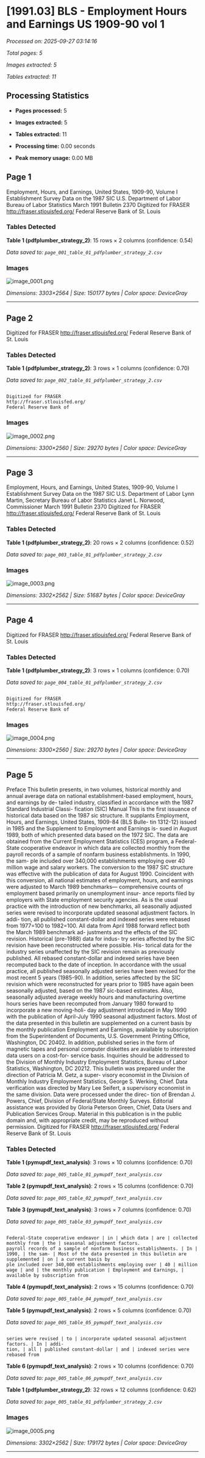 # [1991.03] BLS - Employment Hours and Earnings US 1909-90 vol 1

*Processed on: 2025-09-27 03:14:16*

*Total pages: 5*

*Images extracted: 5*

*Tables extracted: 11*


## Processing Statistics

- **Pages processed:** 5

- **Images extracted:** 5

- **Tables extracted:** 11

- **Processing time:** 0.00 seconds

- **Peak memory usage:** 0.00 MB


## Page 1

Employment, Hours, and Earnings,
United States, 1909-90,
Volume I
Establishment Survey Data on the 1987 SIC
U.S. Department of Labor
Bureau of Labor Statistics
March 1991
Bulletin 2370
Digitized for FRASER 
http://fraser.stlouisfed.org/ 
Federal Reserve Bank of St. Louis



### Tables Detected

**Table 1 (pdfplumber_strategy_2)**: 15 rows × 2 columns (confidence: 0.54)

*Data saved to: `page_001_table_01_pdfplumber_strategy_2.csv`*



### Images

![image_0001.png](images/image_0001.png)

*Dimensions: 3303×2564 | Size: 150177 bytes | Color space: DeviceGray*



---


## Page 2

Digitized for FRASER 
http://fraser.stlouisfed.org/ 
Federal Reserve Bank of St. Louis



### Tables Detected

**Table 1 (pdfplumber_strategy_2)**: 3 rows × 1 columns (confidence: 0.70)

*Data saved to: `page_002_table_01_pdfplumber_strategy_2.csv`*

```

Digitized for FRASER
http://fraser.stlouisfed.org/
Federal Reserve Bank of

```



### Images

![image_0002.png](images/image_0002.png)

*Dimensions: 3300×2560 | Size: 29270 bytes | Color space: DeviceGray*



---


## Page 3

Employment, Hours, and Earnings,
United States, 1909-90,
Volume I
Establishment Survey Data on the 1987 SIC
U.S. Department of Labor
Lynn Martin, Secretary
Bureau of Labor Statistics
Janet L. Norwood, Commissioner
March 1991
Bulletin 2370
Digitized for FRASER 
http://fraser.stlouisfed.org/ 
Federal Reserve Bank of St. Louis



### Tables Detected

**Table 1 (pdfplumber_strategy_2)**: 20 rows × 2 columns (confidence: 0.52)

*Data saved to: `page_003_table_01_pdfplumber_strategy_2.csv`*



### Images

![image_0003.png](images/image_0003.png)

*Dimensions: 3302×2562 | Size: 51687 bytes | Color space: DeviceGray*



---


## Page 4

Digitized for FRASER 
http://fraser.stlouisfed.org/ 
Federal Reserve Bank of St. Louis



### Tables Detected

**Table 1 (pdfplumber_strategy_2)**: 3 rows × 1 columns (confidence: 0.70)

*Data saved to: `page_004_table_01_pdfplumber_strategy_2.csv`*

```

Digitized for FRASER
http://fraser.stlouisfed.org/
Federal Reserve Bank of

```



### Images

![image_0004.png](images/image_0004.png)

*Dimensions: 3300×2560 | Size: 29270 bytes | Color space: DeviceGray*



---


## Page 5

Preface
This bulletin presents, in two volumes, historical monthly and annual average
data on national establishment-based employment, hours, and earnings by de-
tailed industry, classified in accordance with the 1987 Standard Industrial Classi-
fication (SIC) Manual
This is the first issuance of historical data based on the 1987 sic structure. It
supplants Employment, Hours, and Earnings, United States, 1909-84 (BLS Bulle-
tin 1312-12) issued in 1985 and the Supplement to Employment and Earnings is-
sued in August 1989, both of which presented data based on the 1972 SIC.
The data are obtained from the Current Employment Statistics (CES) program, a
Federal-State cooperative endeavor in which data are collected monthly from the
payroll records of a sample of nonfarm business establishments. In 1990, the sam-
ple included over 340,000 establishments employing over 40 million wage and
salary workers.
The conversion to the 1987 SIC structure was effective with the publication of
data for August 1990. Coincident with this conversion, all national estimates of
employment, hours, and earnings were adjusted to March 1989 benchmarks—
comprehensive counts of employment based primarily on unemployment insur-
ance reports filed by employers with State employment security agencies. As is the
usual practice with the introduction of new benchmarks, all seasonally adjusted
series were revised to incorporate updated seasonal adjustment factors. In addi-
tion, all published constant-dollar and indexed series were rebased from
1977=100 to 1982=100.
All data from April 1988 forward reflect both the March 1989 benchmark ad-
justments and the effects of the SIC revision. Historical (pre-1988) data for indus-
try series affected by the SIC revision have been reconstructed where possible. His-
torical data for the industry series unaffected by the SIC revision remain as
previously published. All rebased constant-dollar and indexed series have been
recomputed back to the date of inception.
In accordance with the usual practice, all published seasonally adjusted series
have been revised for the most recent 5 years (1985-90). In addition, series affected
by the SIC revision which were reconstructed for years prior to 1985 have again
been seasonally adjusted, based on the 1987 sic-based estimates. Also, seasonally
adjusted average weekly hours and manufacturing overtime hours series have
been recomputed from January 1980 forward to incorporate a new moving-holi-
day adjustment introduced in May 1990 with the publication of April-July 1990
seasonal adjustment factors.
Most of the data presented in this bulletin are supplemented on a current basis by
the monthly publication Employment and Earnings, available by subscription from
the Superintendent of Documents, U.S. Government Printing Office, Washington,
DC 20402. In addition, published series in the form of magnetic tapes and personal
computer diskettes are available to interested data users on a cost-for-
service basis. Inquiries should be addressed to the Division of Monthly Industry
Employment Statistics, Bureau of Labor Statistics, Washington, DC 20212.
This bulletin was prepared under the direction of Patricia M. Getz, a super-
visory economist in the Division of Monthly Industry Employment Statistics,
George S. Werking, Chief. Data verification was directed by Mary Lee Seifert, a
supervisory economist in the same division. Data were processed under the direc-
tion of Brendan J. Powers, Chief, Division of Federal/State Monthly Surveys.
Editorial assistance was provided by Gloria Peterson Green, Chief, Data Users
and Publication Services Group.
Material in this publication is in the public domain and, with appropriate credit,
may be reproduced without permission.
Digitized for FRASER 
http://fraser.stlouisfed.org/ 
Federal Reserve Bank of St. Louis



### Tables Detected

**Table 1 (pymupdf_text_analysis)**: 3 rows × 10 columns (confidence: 0.70)

*Data saved to: `page_005_table_01_pymupdf_text_analysis.csv`*

**Table 2 (pymupdf_text_analysis)**: 2 rows × 15 columns (confidence: 0.70)

*Data saved to: `page_005_table_02_pymupdf_text_analysis.csv`*

**Table 3 (pymupdf_text_analysis)**: 3 rows × 7 columns (confidence: 0.70)

*Data saved to: `page_005_table_03_pymupdf_text_analysis.csv`*

```

Federal-State cooperative endeavor | in | which data | are | collected monthly from | the | seasonal adjustment factors.
payroll records of a sample of nonfarm business establishments. | In | 1990, | the sam- | Most of the data presented in this bulletin are supplemented | on | a current basis by
ple included over 340,000 establishments employing over | 40 | million wage | and | the monthly publication | Employment and Earnings, | available by subscription from

```

**Table 4 (pymupdf_text_analysis)**: 2 rows × 15 columns (confidence: 0.70)

*Data saved to: `page_005_table_04_pymupdf_text_analysis.csv`*

**Table 5 (pymupdf_text_analysis)**: 2 rows × 5 columns (confidence: 0.70)

*Data saved to: `page_005_table_05_pymupdf_text_analysis.csv`*

```

series were revised | to | incorporate updated seasonal adjustment factors. | In | addi-
tion, | all | published constant-dollar | and | indexed series were rebased from

```

**Table 6 (pymupdf_text_analysis)**: 2 rows × 10 columns (confidence: 0.70)

*Data saved to: `page_005_table_06_pymupdf_text_analysis.csv`*

**Table 1 (pdfplumber_strategy_2)**: 32 rows × 12 columns (confidence: 0.62)

*Data saved to: `page_005_table_01_pdfplumber_strategy_2.csv`*



### Images

![image_0005.png](images/image_0005.png)

*Dimensions: 3302×2562 | Size: 179172 bytes | Color space: DeviceGray*



---

